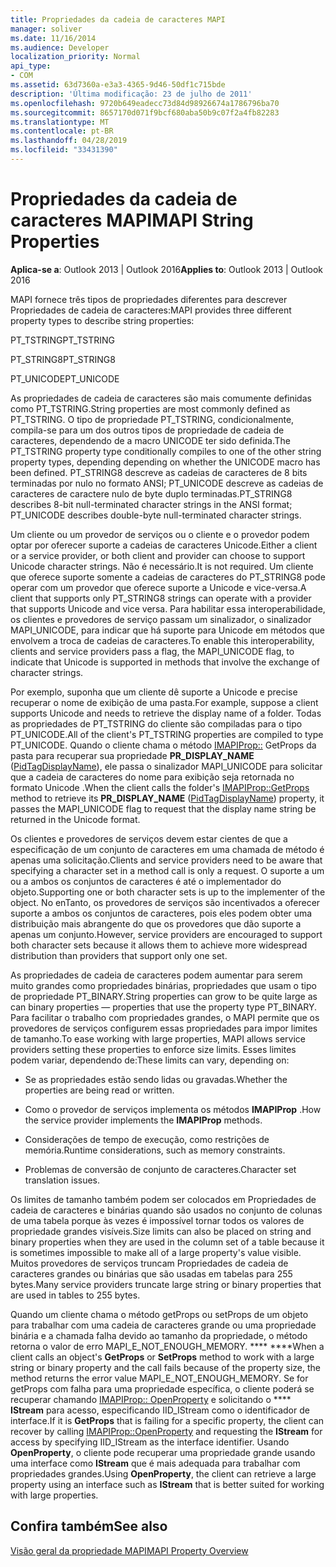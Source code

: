 ```yaml
---
title: Propriedades da cadeia de caracteres MAPI
manager: soliver
ms.date: 11/16/2014
ms.audience: Developer
localization_priority: Normal
api_type:
- COM
ms.assetid: 63d7360a-e3a3-4365-9d46-50df1c715bde
description: 'Última modificação: 23 de julho de 2011'
ms.openlocfilehash: 9720b649eadecc73d84d98926674a1786796ba70
ms.sourcegitcommit: 8657170d071f9bcf680aba50b9c07f2a4fb82283
ms.translationtype: MT
ms.contentlocale: pt-BR
ms.lasthandoff: 04/28/2019
ms.locfileid: "33431390"
---
```

# <a name="mapi-string-properties"></a><span data-ttu-id="93ff6-103">Propriedades da cadeia de caracteres MAPI</span><span class="sxs-lookup"><span data-stu-id="93ff6-103">MAPI String Properties</span></span>

  
  
<span data-ttu-id="93ff6-104">**Aplica-se a**: Outlook 2013 | Outlook 2016</span><span class="sxs-lookup"><span data-stu-id="93ff6-104">**Applies to**: Outlook 2013 | Outlook 2016</span></span> 
  
<span data-ttu-id="93ff6-105">MAPI fornece três tipos de propriedades diferentes para descrever Propriedades de cadeia de caracteres:</span><span class="sxs-lookup"><span data-stu-id="93ff6-105">MAPI provides three different property types to describe string properties:</span></span>
  
<span data-ttu-id="93ff6-106">PT_TSTRING</span><span class="sxs-lookup"><span data-stu-id="93ff6-106">PT_TSTRING</span></span>
  
<span data-ttu-id="93ff6-107">PT_STRING8</span><span class="sxs-lookup"><span data-stu-id="93ff6-107">PT_STRING8</span></span>
  
<span data-ttu-id="93ff6-108">PT_UNICODE</span><span class="sxs-lookup"><span data-stu-id="93ff6-108">PT_UNICODE</span></span>
  
<span data-ttu-id="93ff6-109">As propriedades de cadeia de caracteres são mais comumente definidas como PT_TSTRING.</span><span class="sxs-lookup"><span data-stu-id="93ff6-109">String properties are most commonly defined as PT_TSTRING.</span></span> <span data-ttu-id="93ff6-110">O tipo de propriedade PT_TSTRING, condicionalmente, compila-se para um dos outros tipos de propriedade de cadeia de caracteres, dependendo de a macro UNICODE ter sido definida.</span><span class="sxs-lookup"><span data-stu-id="93ff6-110">The PT_TSTRING property type conditionally compiles to one of the other string property types, depending depending on whether the UNICODE macro has been defined.</span></span> <span data-ttu-id="93ff6-111">PT_STRING8 descreve as cadeias de caracteres de 8 bits terminadas por nulo no formato ANSI; PT_UNICODE descreve as cadeias de caracteres de caractere nulo de byte duplo terminadas.</span><span class="sxs-lookup"><span data-stu-id="93ff6-111">PT_STRING8 describes 8-bit null-terminated character strings in the ANSI format; PT_UNICODE describes double-byte null-terminated character strings.</span></span> 
  
<span data-ttu-id="93ff6-112">Um cliente ou um provedor de serviços ou o cliente e o provedor podem optar por oferecer suporte a cadeias de caracteres Unicode.</span><span class="sxs-lookup"><span data-stu-id="93ff6-112">Either a client or a service provider, or both client and provider can choose to support Unicode character strings.</span></span> <span data-ttu-id="93ff6-113">Não é necessário.</span><span class="sxs-lookup"><span data-stu-id="93ff6-113">It is not required.</span></span> <span data-ttu-id="93ff6-114">Um cliente que oferece suporte somente a cadeias de caracteres do PT_STRING8 pode operar com um provedor que oferece suporte a Unicode e vice-versa.</span><span class="sxs-lookup"><span data-stu-id="93ff6-114">A client that supports only PT_STRING8 strings can operate with a provider that supports Unicode and vice versa.</span></span> <span data-ttu-id="93ff6-115">Para habilitar essa interoperabilidade, os clientes e provedores de serviço passam um sinalizador, o sinalizador MAPI_UNICODE, para indicar que há suporte para Unicode em métodos que envolvem a troca de cadeias de caracteres.</span><span class="sxs-lookup"><span data-stu-id="93ff6-115">To enable this interoperability, clients and service providers pass a flag, the MAPI_UNICODE flag, to indicate that Unicode is supported in methods that involve the exchange of character strings.</span></span> 
  
<span data-ttu-id="93ff6-116">Por exemplo, suponha que um cliente dê suporte a Unicode e precise recuperar o nome de exibição de uma pasta.</span><span class="sxs-lookup"><span data-stu-id="93ff6-116">For example, suppose a client supports Unicode and needs to retrieve the display name of a folder.</span></span> <span data-ttu-id="93ff6-117">Todas as propriedades de PT_TSTRING do cliente são compiladas para o tipo PT_UNICODE.</span><span class="sxs-lookup"><span data-stu-id="93ff6-117">All of the client's PT_TSTRING properties are compiled to type PT_UNICODE.</span></span> <span data-ttu-id="93ff6-118">Quando o cliente chama o método [IMAPIProp::](imapiprop-getprops.md) GetProps da pasta para recuperar sua propriedade **PR_DISPLAY_NAME** ([PidTagDisplayName](pidtagdisplayname-canonical-property.md)), ele passa o sinalizador MAPI_UNICODE para solicitar que a cadeia de caracteres do nome para exibição seja retornada no formato Unicode .</span><span class="sxs-lookup"><span data-stu-id="93ff6-118">When the client calls the folder's [IMAPIProp::GetProps](imapiprop-getprops.md) method to retrieve its **PR_DISPLAY_NAME** ([PidTagDisplayName](pidtagdisplayname-canonical-property.md)) property, it passes the MAPI_UNICODE flag to request that the display name string be returned in the Unicode format.</span></span> 
  
<span data-ttu-id="93ff6-119">Os clientes e provedores de serviços devem estar cientes de que a especificação de um conjunto de caracteres em uma chamada de método é apenas uma solicitação.</span><span class="sxs-lookup"><span data-stu-id="93ff6-119">Clients and service providers need to be aware that specifying a character set in a method call is only a request.</span></span> <span data-ttu-id="93ff6-120">O suporte a um ou a ambos os conjuntos de caracteres é até o implementador do objeto.</span><span class="sxs-lookup"><span data-stu-id="93ff6-120">Supporting one or both character sets is up to the implementer of the object.</span></span> <span data-ttu-id="93ff6-121">No enTanto, os provedores de serviços são incentivados a oferecer suporte a ambos os conjuntos de caracteres, pois eles podem obter uma distribuição mais abrangente do que os provedores que dão suporte a apenas um conjunto.</span><span class="sxs-lookup"><span data-stu-id="93ff6-121">However, service providers are encouraged to support both character sets because it allows them to achieve more widespread distribution than providers that support only one set.</span></span> 
  
<span data-ttu-id="93ff6-122">As propriedades de cadeia de caracteres podem aumentar para serem muito grandes como propriedades binárias, propriedades que usam o tipo de propriedade PT_BINARY.</span><span class="sxs-lookup"><span data-stu-id="93ff6-122">String properties can grow to be quite large as can binary properties — properties that use the property type PT_BINARY.</span></span> <span data-ttu-id="93ff6-123">Para facilitar o trabalho com propriedades grandes, o MAPI permite que os provedores de serviços configurem essas propriedades para impor limites de tamanho.</span><span class="sxs-lookup"><span data-stu-id="93ff6-123">To ease working with large properties, MAPI allows service providers setting these properties to enforce size limits.</span></span> <span data-ttu-id="93ff6-124">Esses limites podem variar, dependendo de:</span><span class="sxs-lookup"><span data-stu-id="93ff6-124">These limits can vary, depending on:</span></span>
  
- <span data-ttu-id="93ff6-125">Se as propriedades estão sendo lidas ou gravadas.</span><span class="sxs-lookup"><span data-stu-id="93ff6-125">Whether the properties are being read or written.</span></span>
    
- <span data-ttu-id="93ff6-126">Como o provedor de serviços implementa os métodos **IMAPIProp** .</span><span class="sxs-lookup"><span data-stu-id="93ff6-126">How the service provider implements the **IMAPIProp** methods.</span></span> 
    
- <span data-ttu-id="93ff6-127">Considerações de tempo de execução, como restrições de memória.</span><span class="sxs-lookup"><span data-stu-id="93ff6-127">Runtime considerations, such as memory constraints.</span></span>
    
- <span data-ttu-id="93ff6-128">Problemas de conversão de conjunto de caracteres.</span><span class="sxs-lookup"><span data-stu-id="93ff6-128">Character set translation issues.</span></span> 
    
<span data-ttu-id="93ff6-129">Os limites de tamanho também podem ser colocados em Propriedades de cadeia de caracteres e binárias quando são usados no conjunto de colunas de uma tabela porque às vezes é impossível tornar todos os valores de propriedade grandes visíveis.</span><span class="sxs-lookup"><span data-stu-id="93ff6-129">Size limits can also be placed on string and binary properties when they are used in the column set of a table because it is sometimes impossible to make all of a large property's value visible.</span></span> <span data-ttu-id="93ff6-130">Muitos provedores de serviços truncam Propriedades de cadeia de caracteres grandes ou binárias que são usadas em tabelas para 255 bytes.</span><span class="sxs-lookup"><span data-stu-id="93ff6-130">Many service providers truncate large string or binary properties that are used in tables to 255 bytes.</span></span> 
  
<span data-ttu-id="93ff6-131">Quando um cliente chama o método getProps ou setProps de um objeto para trabalhar com uma cadeia de caracteres grande ou uma propriedade binária e a chamada falha devido ao tamanho da propriedade, o método retorna o valor de erro MAPI_E_NOT_ENOUGH_MEMORY. \*\*\*\* \*\*\*\*</span><span class="sxs-lookup"><span data-stu-id="93ff6-131">When a client calls an object's **GetProps** or **SetProps** method to work with a large string or binary property and the call fails because of the property size, the method returns the error value MAPI_E_NOT_ENOUGH_MEMORY.</span></span> <span data-ttu-id="93ff6-132">Se for getProps com falha para uma propriedade específica, o cliente poderá se recuperar chamando [IMAPIProp:: OpenProperty](imapiprop-openproperty.md) e solicitando o \*\*\*\* **IStream** para acesso, especificando IID_IStream como o identificador de interface.</span><span class="sxs-lookup"><span data-stu-id="93ff6-132">If it is **GetProps** that is failing for a specific property, the client can recover by calling [IMAPIProp::OpenProperty](imapiprop-openproperty.md) and requesting the **IStream** for access by specifying IID_IStream as the interface identifier.</span></span> <span data-ttu-id="93ff6-133">Usando **OpenProperty**, o cliente pode recuperar uma propriedade grande usando uma interface como **IStream** que é mais adequada para trabalhar com propriedades grandes.</span><span class="sxs-lookup"><span data-stu-id="93ff6-133">Using **OpenProperty**, the client can retrieve a large property using an interface such as **IStream** that is better suited for working with large properties.</span></span> 
  
## <a name="see-also"></a><span data-ttu-id="93ff6-134">Confira também</span><span class="sxs-lookup"><span data-stu-id="93ff6-134">See also</span></span>



[<span data-ttu-id="93ff6-135">Visão geral da propriedade MAPI</span><span class="sxs-lookup"><span data-stu-id="93ff6-135">MAPI Property Overview</span></span>](mapi-property-overview.md)

